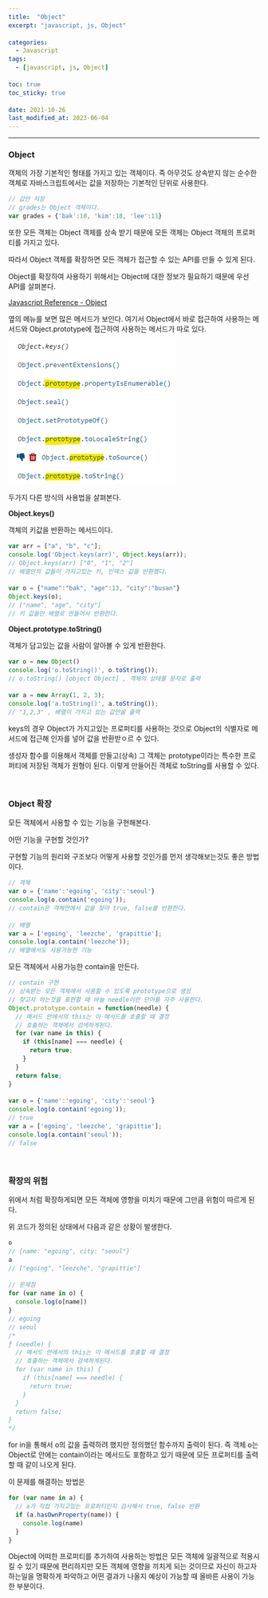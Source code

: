 ```yaml
---
title:  "Object"
excerpt: "javascript, js, Object"

categories:
  - Javascript
tags:
  - [javascript, js, Object]

toc: true
toc_sticky: true
 
date: 2021-10-26 
last_modified_at: 2023-06-04
---  
```


***

###  Object 
객체의 가장 기본적인 형태를 가지고 있는 객체이다. 즉 아무것도 상속받지 않는 순수한 객체로 자바스크립트에서는 값을 저장하는 기본적인 단위로 사용한다.  

```javascript
// 값만 저장
// grades는 Object 객체이다.  
var grades = {'bak':10, 'kim':18, 'lee':11}
```

또한 모든 객체는 Object 객체를 상속 받기 때문에 모든 객체는 Object 객체의 프로퍼티를 가지고 있다.  

따라서 Object 객체를 확장하면 모든 객체가 접근할 수 있는 API를 만들 수 있게 된다.  

Object를 확장하여 사용하기 위해서는 Object에 대한 정보가 필요하기 때문에 우선 API를 살펴본다. 

[Javascript Reference - Object](https://developer.mozilla.org/en-US/docs/Web/JavaScript/Reference/Global_Objects/Object)

옆의 메뉴를 보면 많은 메서드가 보인다. 여기서 Object에서 바로 접근하여 사용하는 메서드와 Object.prototype에 접근하여 사용하는 메서드가 따로 있다.  

![javascript_object](/assets/images/posting/20211026/javascript_object.png)  

두가지 다른 방식의 사용법을 살펴본다.  

**Object.keys()**  

객체의 키값을 반환하는 메서드이다.  

```javascript
var arr = ["a", "b", "c"];
console.log('Object.keys(arr)', Object.keys(arr));
// Object.keys(arr) ["0", "1", "2"]
// 배열안의 값들이 가지고있는 키, 인덱스 값을 반환했다.

var o = {"name":"bak", "age":13, "city":"busan"}
Object.keys(o);
// ["name", "age", "city"]
// 키 값들만 배열로 만들어서 반환한다.  
```

**Object.prototype.toString()**  

객체가 담고있는 값을 사람이 알아볼 수 있게 반환한다.  

```javascript
var o = new Object()
console.log('o.toString()', o.toString());
// o.toString() [object Object] , 객체의 상태를 문자로 출력

var a = new Array(1, 2, 3);
console.log('a.toString()', a.toString());
// "1,2,3" , 배열이 가지고 있는 값만을 출력
```

keys의 경우 Object가 가지고있는 프로퍼티를 사용하는 것으로 Object의 식별자로 메서드에 접근해 인자를 넣어 값을 반환받ㅇ르 수 있다.  


생성자 함수를 이용해서 객체를 만들고(상속) 그 객체는 prototype이라는 특수한 프로퍼티에 저장된 객체가 원형이 된다. 이렇게 만들어진 객체로 toString를 사용할 수 있다.  


<br/>

### Object 확장  

모든 객체에서 사용할 수 있는 기능을 구현해본다.  

어떤 기능을 구현할 것인가?  

구현할 기능의 원리와 구조보다 어떻게 사용할 것인가를 먼저 생각해보는것도  좋은 방법이다.  

```javascript
// 객체
var o = {'name':'egoing', 'city':'seoul'}
console.log(o.contain('egoing'));
// contain은 객체안에서 값을 찾아 true, false를 반환한다.

// 배열
var a = ['egoing', 'leezche', 'grapittie'];
console.log(a.contain('leezche'));
// 배열에서도 사용가능한 기능
```

모든 객체에서 사용가능한 contain을 만든다.  

```javascript
// contain 구현
// 상속받는 모든 객체에서 사용할 수 있도록 prototype으로 생성
// 찾고자 하는것을 표현할 때 바늘 needle이란 단어를 자주 사용한다.  
Object.prototype.contain = function(needle) {
  // 메서드 안에서의 this는 이 메서드를 호출할 때 결정
  // 호출하는 객체에서 검색하게된다.  
  for (var name in this) {
    if (this[name] === needle) {
      return true;
    }  
  }
  return false;
}

var o = {'name':'egoing', 'city':'seoul'}
console.log(o.contain('egoing'));
// true
var a = ['egoing', 'leezche', 'grapittie'];
console.log(a.contain('seoul'));
// false
```

<br/>

### 확장의 위험  

위에서 처럼 확장하게되면 모든 객체에 영향을 미치기 때문에 그만큼 위험이 따르게 된다.  

위 코드가 정의된 상태에서 다음과 같은 상황이 발생한다.  

```javascript
o
// {name: "egoing", city: "seoul"}
a
// ["egoing", "leezche", "grapittie"]

// 문제점  
for (var name in o) {
  console.log(o[name])
}
// egoing
// seoul
/* 
ƒ (needle) {
  // 메서드 안에서의 this는 이 메서드를 호출할 때 결정
  // 호출하는 객체에서 검색하게된다.  
  for (var name in this) {
    if (this[name] === needle) {
      return true;
    }  
  }
  return false;
}
*/
```

for in을 통해서 o의 값을 출력하려 했지만 정의했던 함수까지 출력이 된다. 즉 객체 o는 Object로 안에는 contain이라는 메서드도 포함하고 있기 때문에 모든 프로퍼티를 출력할 때 같이 나오게 된다.  

이 문제를 해결하는 방법은  

```javascript
for (var name in a) {
  // a가 직접 가지고있는 프로퍼티인지 검사해서 true, false 반환
  if (a.hasOwnProperty(name)) {
    console.log(name)
  }
}
```

Object에 어떠한 프로퍼티를 추가하여 사용하는 방법은 모든 객체에 일괄적으로 적용시킬 수 있기 때문에 편리하지만 모든 객체에 영향을 끼치게 되는 것이므로 자신이 하고자 하는일을 명확하게 파악하고 어떤 결과가 나올지 예상이 가능할 때 올바른 사용이 가능한 부분이다.  

